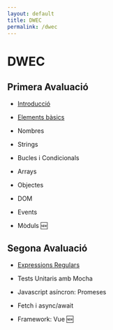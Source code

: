 ```yaml
---
layout: default
title: DWEC
permalink: /dwec
---
```


# DWEC

## Primera Avaluació

- [Introducció](./introduccio)
- [Elements bàsics](./basics)

- Nombres
- Strings
- Bucles i Condicionals

- Arrays
- Objectes

- DOM 
- Events

- Mòduls :new:

## Segona Avaluació

- [Expressions Regulars](./regexpr)
- Tests Unitaris amb Mocha

- Javascript asíncron: Promeses
- Fetch i async/await

- Framework: Vue :new: